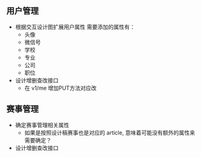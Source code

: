 
## 用户管理

- 根据交互设计图扩展用户属性
  需要添加的属性有：
  - 头像
  - 微信号
  - 学校
  - 专业
  - 公司
  - 职位
- 设计增删查改接口
  - 在 v1/me 增加PUT方法对应改

## 赛事管理
- 确定赛事管理相关属性
  - 如果是按照设计稿赛事也是对应的 article, 意味着可能没有额外的属性来需要确定？
- 设计增删查改接口